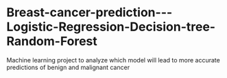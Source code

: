 # Breast-cancer-prediction---Logistic-Regression-Decision-tree-Random-Forest
Machine learning project to analyze which model will lead to more accurate predictions of benign and malignant cancer
